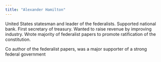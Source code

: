 ```yaml
---
title: "Alexander Hamilton"
---
```

United States statesman and leader of the federalists. Supported national bank. First secretary of treasury. Wanted to raise revenue by improving industry. Wrote majority of federalist papers to promote ratification of the constitution.

Co author of the federalist papers, was a major supporter of a strong federal government

